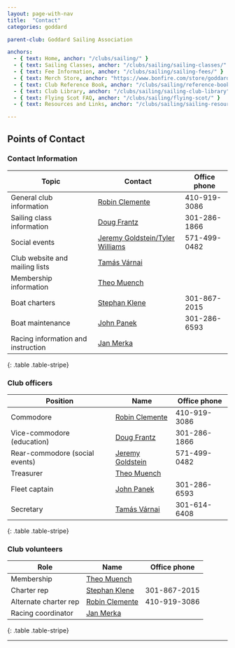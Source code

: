 ```yaml
---
layout: page-with-nav
title:  "Contact"
categories: goddard

parent-club: Goddard Sailing Association

anchors:
  - { text: Home, anchor: "/clubs/sailing/" }
  - { text: Sailing Classes, anchor: "/clubs/sailing/sailing-classes/" }
  - { text: Fee Information, anchor: "/clubs/sailing/sailing-fees/" }
  - { text: Merch Store, anchor: "https://www.bonfire.com/store/goddard-sailing-association-store/"}
  - { text: Club Reference Book, anchor: "/clubs/sailing/reference-book/" }
  - { text: Club Library, anchor: "/clubs/sailing/sailing-club-library" }
  - { text: Flying Scot FAQ, anchor: "/clubs/sailing/flying-scot/" }
  - { text: Resources and Links, anchor: "/clubs/sailing/sailing-resources/" }

---
```


## Points of Contact

### Contact Information

| Topic | Contact | Office phone |
|---|---|---|
| General club information | [Robin Clemente](mailto:robin.clemente@nasa.gov) | 410-919-3086 |
| Sailing class information | [Doug Frantz](mailto:douglas.e.frantz@nasa.gov) | 301-286-1866 |
| Social events | [Jeremy Goldstein/Tyler Williams](mailto:Jgolds1@hotmail.com,williamstyler075@gmail.com) | 571-499-0482 |
| Club website and mailing lists | [Tamás Várnai](mailto:tamas.varnai@nasa.gov) |  |
| Membership information | [Theo Muench](mailto:ttmuench@hotmail.com) | |
| Boat charters | [Stephan Klene](mailto:Stephan.A.Klene@nasa.gov) | 301-867-2015 |
| Boat maintenance | [John Panek](mailto:john.s.panek@nasa.gov) | 301-286-6593 |
| Racing information and instruction | [Jan Merka](mailto:jan.moravian@gmail.com) |  |
{: .table .table-stripe}

### Club officers

| Position | Name | Office phone |
|---|---|---|
| Commodore | [Robin Clemente](mailto:robin.clemente@nasa.gov) | 410-919-3086 |
| Vice-commodore (education) | [Doug Frantz](mailto:douglas.e.frantz@nasa.gov) | 301-286-1866 |
| Rear-commodore (social events) | [Jeremy Goldstein](mailto:Jgolds1@hotmail.com) | 571-499-0482 |
| Treasurer | [Theo Muench](mailto:ttmuench@hotmail.com) | |
| Fleet captain | [John Panek](mailto:john.s.panek@nasa.gov) | 301-286-6593 |
| Secretary | [Tamás Várnai](mailto:tamas.varnai@nasa.gov) | 301-614-6408 |
{: .table .table-stripe}

### Club volunteers

| Role | Name | Office phone |
|---|---|---|
| Membership | [Theo Muench](mailto:ttmuench@hotmail.com) | |
| Charter rep | [Stephan Klene](mailto:Stephan.A.Klene@nasa.gov) | 301-867-2015 |
| Alternate charter rep | [Robin Clemente](mailto:robin.clemente@nasa.gov) | 410-919-3086 |
| Racing coordinator | [Jan Merka](mailto:jan.moravian@gmail.com) |  |
{: .table .table-stripe}

---